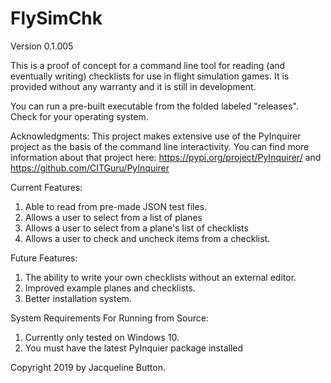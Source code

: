 # FlySimChk
Version 0.1.005

This is a proof of concept for a command line tool for reading (and eventually writing) checklists for use in flight simulation games.
It is provided without any warranty and it is still in development.

You can run a pre-built executable from the folded labeled "releases". Check for your operating system. 

Acknowledgments: This project makes extensive use of the PyInquirer project as the basis of the command line interactivity.
You can find more information about that project here: https://pypi.org/project/PyInquirer/ and https://github.com/CITGuru/PyInquirer


Current Features:
1) Able to read from pre-made JSON test files.
2) Allows a user to select from a list of planes
3) Allows a user to select from a plane's list of checklists
4) Allows a user to check and uncheck items from a checklist.

Future Features:
1) The ability to write your own checklists without an external editor.
2) Improved example planes and checklists.
3) Better installation system.

System Requirements For Running from Source:
1) Currently only tested on Windows 10.
2) You must have the latest PyInquier package installed


Copyright 2019 by Jacqueline Button.